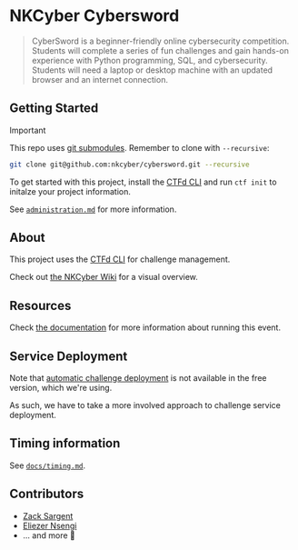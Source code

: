 # NKCyber Cybersword

> CyberSword is a beginner-friendly online cybersecurity competition. Students will complete a series of fun challenges and gain hands-on experience with Python programming, SQL, and cybersecurity. Students will need a laptop or desktop machine with an updated browser and an internet connection.

## Getting Started

> [!IMPORTANT]
> This repo uses [git submodules](https://git-scm.com/book/en/v2/Git-Tools-Submodules).
> Remember to clone with `--recursive`:
> ```bash
> git clone git@github.com:nkcyber/cybersword.git --recursive
> ```

To get started with this project, install the [CTFd CLI](https://github.com/CTFd/ctfcli) and run `ctf init` to initalze your project information.

See [`administration.md`](./docs/administration.md) for more information.

## About
This project uses the [CTFd CLI](https://github.com/CTFd/ctfcli) for challenge management.

Check out [the NKCyber Wiki](https://wiki.nkcyber.org/en/General/CyberSword) for a visual overview.

## Resources

Check [the documentation](https://github.com/nkcyber/cybersword/tree/main/docs) for more information about running this event.

## Service Deployment

Note that [automatic challenge deployment](https://docs.ctfd.io/tutorials/challenges/deploying-challenges/#automatic-challenge-deployment-service) is not available in the free version, which we're using.

As such, we have to take a more involved approach to challenge service deployment.

## Timing information

See [`docs/timing.md`](./docs/timing.md).

## Contributors

- [Zack Sargent](https://github.com/zsarge)
- [Eliezer Nsengi](https://github.com/iAmNsengi)
- ... and more :eyes:
